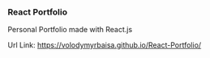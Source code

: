 ### React Portfolio

Personal Portfolio made with React.js

Url Link: https://volodymyrbaisa.github.io/React-Portfolio/
